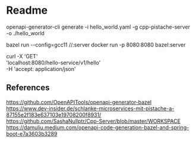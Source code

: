 # Readme

openapi-generator-cli generate -i hello_world.yaml -g cpp-pistache-server -o ./hello_world

bazel run --config=gcc11 //:server
docker run -p 8080:8080  bazel:server

curl -X 'GET' \
  'localhost:8080/hello-service/v1/hello' \
  -H 'accept: application/json'
  
## References

https://github.com/OpenAPITools/openapi-generator-bazel
https://www.dev-insider.de/schlanke-microservices-mit-pistache-a-87155e2f183e637103e19708200f8931/
https://github.com/SashaNullptr/Cpp-Server/blob/master/WORKSPACE
https://damuliu.medium.com/openapi-code-generation-bazel-and-spring-boot-e7a3603b3289

